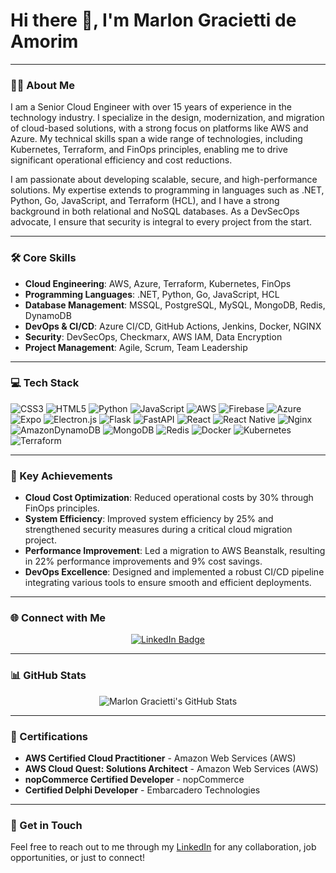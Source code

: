 # Hi there 👋, I'm Marlon Gracietti de Amorim

---

### 🧑‍💻 About Me

I am a Senior Cloud Engineer with over 15 years of experience in the technology industry. I specialize in the design, modernization, and migration of cloud-based solutions, with a strong focus on platforms like AWS and Azure. My technical skills span a wide range of technologies, including Kubernetes, Terraform, and FinOps principles, enabling me to drive significant operational efficiency and cost reductions.

I am passionate about developing scalable, secure, and high-performance solutions. My expertise extends to programming in languages such as .NET, Python, Go, JavaScript, and Terraform (HCL), and I have a strong background in both relational and NoSQL databases. As a DevSecOps advocate, I ensure that security is integral to every project from the start.

---

### 🛠️ Core Skills

- **Cloud Engineering**: AWS, Azure, Terraform, Kubernetes, FinOps
- **Programming Languages**: .NET, Python, Go, JavaScript, HCL
- **Database Management**: MSSQL, PostgreSQL, MySQL, MongoDB, Redis, DynamoDB
- **DevOps & CI/CD**: Azure CI/CD, GitHub Actions, Jenkins, Docker, NGINX
- **Security**: DevSecOps, Checkmarx, AWS IAM, Data Encryption
- **Project Management**: Agile, Scrum, Team Leadership

---

### 💻 Tech Stack
![CSS3](https://img.shields.io/badge/css3-%231572B6.svg?style=for-the-badge&logo=css3&logoColor=white) ![HTML5](https://img.shields.io/badge/html5-%23E34F26.svg?style=for-the-badge&logo=html5&logoColor=white) ![Python](https://img.shields.io/badge/python-3670A0?style=for-the-badge&logo=python&logoColor=ffdd54) ![JavaScript](https://img.shields.io/badge/javascript-%23323330.svg?style=for-the-badge&logo=javascript&logoColor=%23F7DF1E) ![AWS](https://img.shields.io/badge/AWS-%23FF9900.svg?style=for-the-badge&logo=amazon-aws&logoColor=white) ![Firebase](https://img.shields.io/badge/firebase-%23039BE5.svg?style=for-the-badge&logo=firebase) ![Azure](https://img.shields.io/badge/azure-%230072C6.svg?style=for-the-badge&logo=azure-devops&logoColor=white) ![Expo](https://img.shields.io/badge/expo-1C1E24?style=for-the-badge&logo=expo&logoColor=#D04A37) ![Electron.js](https://img.shields.io/badge/Electron-191970?style=for-the-badge&logo=Electron&logoColor=white) ![Flask](https://img.shields.io/badge/flask-%23000.svg?style=for-the-badge&logo=flask&logoColor=white) ![FastAPI](https://img.shields.io/badge/FastAPI-005571?style=for-the-badge&logo=fastapi) ![React](https://img.shields.io/badge/react-%2320232a.svg?style=for-the-badge&logo=react&logoColor=%2361DAFB) ![React Native](https://img.shields.io/badge/react_native-%2320232a.svg?style=for-the-badge&logo=react&logoColor=%2361DAFB) ![Nginx](https://img.shields.io/badge/nginx-%23009639.svg?style=for-the-badge&logo=nginx&logoColor=white) ![AmazonDynamoDB](https://img.shields.io/badge/Amazon%20DynamoDB-4053D6?style=for-the-badge&logo=Amazon%20DynamoDB&logoColor=white) ![MongoDB](https://img.shields.io/badge/MongoDB-%234ea94b.svg?style=for-the-badge&logo=mongodb&logoColor=white) ![Redis](https://img.shields.io/badge/redis-%23DD0031.svg?style=for-the-badge&logo=redis&logoColor=white) ![Docker](https://img.shields.io/badge/docker-%230db7ed.svg?style=for-the-badge&logo=docker&logoColor=white) ![Kubernetes](https://img.shields.io/badge/kubernetes-%23326ce5.svg?style=for-the-badge&logo=kubernetes&logoColor=white) ![Terraform](https://img.shields.io/badge/terraform-%235835CC.svg?style=for-the-badge&logo=terraform&logoColor=white)

---

### 🌟 Key Achievements

- **Cloud Cost Optimization**: Reduced operational costs by 30% through FinOps principles.
- **System Efficiency**: Improved system efficiency by 25% and strengthened security measures during a critical cloud migration project.
- **Performance Improvement**: Led a migration to AWS Beanstalk, resulting in 22% performance improvements and 9% cost savings.
- **DevOps Excellence**: Designed and implemented a robust CI/CD pipeline integrating various tools to ensure smooth and efficient deployments.

---

### 🌐 Connect with Me

<div align="center">

[![LinkedIn Badge](https://img.shields.io/badge/-Marlon%20Gracietti%20Amorim-292929?style=flat-square&logo=Linkedin&logoColor=white&link=https://www.linkedin.com/in/mgamorim/)](https://www.linkedin.com/in/mgamorim)

</div>

---

### 📊 GitHub Stats

<div align="center">

![Marlon Gracietti's GitHub Stats](https://github-readme-stats.vercel.app/api?username=mgracietti&show_icons=true&theme=dark)

<!-- Uncomment this line if you'd like to show top languages -->
<!-- 
[![Top Langs](https://github-readme-stats.vercel.app/api/top-langs/?username=mgracietti&theme=dark)](https://github.com/DevPraxis/gaizer-core)
-->

</div>

---

### 🏅 Certifications

- **AWS Certified Cloud Practitioner** - Amazon Web Services (AWS)
- **AWS Cloud Quest: Solutions Architect** - Amazon Web Services (AWS)
- **nopCommerce Certified Developer** - nopCommerce
- **Certified Delphi Developer** - Embarcadero Technologies

---

### 📧 Get in Touch

Feel free to reach out to me through my [LinkedIn](https://www.linkedin.com/in/mgamorim) for any collaboration, job opportunities, or just to connect!
